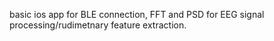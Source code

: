 basic ios app for BLE connection, FFT and PSD for EEG signal processing/rudimetnary feature extraction. 
